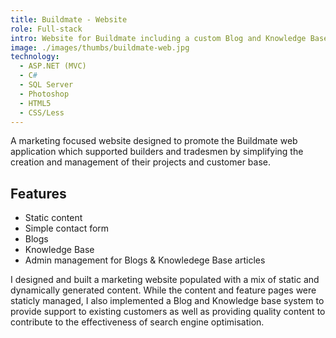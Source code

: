 ```yaml
---
title: Buildmate - Website
role: Full-stack
intro: Website for Buildmate including a custom Blog and Knowledge Base system.
image: ./images/thumbs/buildmate-web.jpg
technology:
  - ASP.NET (MVC)
  - C#
  - SQL Server
  - Photoshop
  - HTML5
  - CSS/Less
---
```

A marketing focused website designed to promote the Buildmate web application which supported builders and tradesmen by simplifying the creation and management of their projects and customer base.

## Features

* Static content
* Simple contact form
* Blogs
* Knowledge Base
* Admin management for Blogs & Knowledege Base articles

I designed and built a marketing website populated with a mix of static and dynamically generated content. While the content and feature pages were staticly managed, I also implemented a Blog and Knowledge base system to provide support to existing customers as well as providing quality content to contribute to the effectiveness of search engine optimisation.
